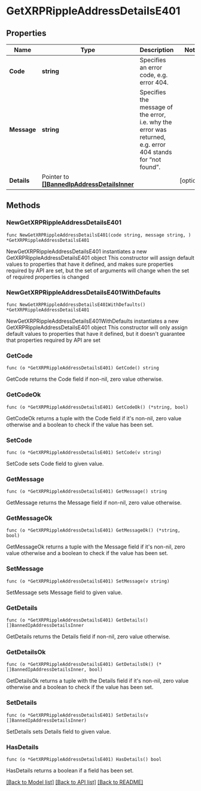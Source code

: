 # GetXRPRippleAddressDetailsE401

## Properties

Name | Type | Description | Notes
------------ | ------------- | ------------- | -------------
**Code** | **string** | Specifies an error code, e.g. error 404. | 
**Message** | **string** | Specifies the message of the error, i.e. why the error was returned, e.g. error 404 stands for “not found”. | 
**Details** | Pointer to [**[]BannedIpAddressDetailsInner**](BannedIpAddressDetailsInner.md) |  | [optional] 

## Methods

### NewGetXRPRippleAddressDetailsE401

`func NewGetXRPRippleAddressDetailsE401(code string, message string, ) *GetXRPRippleAddressDetailsE401`

NewGetXRPRippleAddressDetailsE401 instantiates a new GetXRPRippleAddressDetailsE401 object
This constructor will assign default values to properties that have it defined,
and makes sure properties required by API are set, but the set of arguments
will change when the set of required properties is changed

### NewGetXRPRippleAddressDetailsE401WithDefaults

`func NewGetXRPRippleAddressDetailsE401WithDefaults() *GetXRPRippleAddressDetailsE401`

NewGetXRPRippleAddressDetailsE401WithDefaults instantiates a new GetXRPRippleAddressDetailsE401 object
This constructor will only assign default values to properties that have it defined,
but it doesn't guarantee that properties required by API are set

### GetCode

`func (o *GetXRPRippleAddressDetailsE401) GetCode() string`

GetCode returns the Code field if non-nil, zero value otherwise.

### GetCodeOk

`func (o *GetXRPRippleAddressDetailsE401) GetCodeOk() (*string, bool)`

GetCodeOk returns a tuple with the Code field if it's non-nil, zero value otherwise
and a boolean to check if the value has been set.

### SetCode

`func (o *GetXRPRippleAddressDetailsE401) SetCode(v string)`

SetCode sets Code field to given value.


### GetMessage

`func (o *GetXRPRippleAddressDetailsE401) GetMessage() string`

GetMessage returns the Message field if non-nil, zero value otherwise.

### GetMessageOk

`func (o *GetXRPRippleAddressDetailsE401) GetMessageOk() (*string, bool)`

GetMessageOk returns a tuple with the Message field if it's non-nil, zero value otherwise
and a boolean to check if the value has been set.

### SetMessage

`func (o *GetXRPRippleAddressDetailsE401) SetMessage(v string)`

SetMessage sets Message field to given value.


### GetDetails

`func (o *GetXRPRippleAddressDetailsE401) GetDetails() []BannedIpAddressDetailsInner`

GetDetails returns the Details field if non-nil, zero value otherwise.

### GetDetailsOk

`func (o *GetXRPRippleAddressDetailsE401) GetDetailsOk() (*[]BannedIpAddressDetailsInner, bool)`

GetDetailsOk returns a tuple with the Details field if it's non-nil, zero value otherwise
and a boolean to check if the value has been set.

### SetDetails

`func (o *GetXRPRippleAddressDetailsE401) SetDetails(v []BannedIpAddressDetailsInner)`

SetDetails sets Details field to given value.

### HasDetails

`func (o *GetXRPRippleAddressDetailsE401) HasDetails() bool`

HasDetails returns a boolean if a field has been set.


[[Back to Model list]](../README.md#documentation-for-models) [[Back to API list]](../README.md#documentation-for-api-endpoints) [[Back to README]](../README.md)



